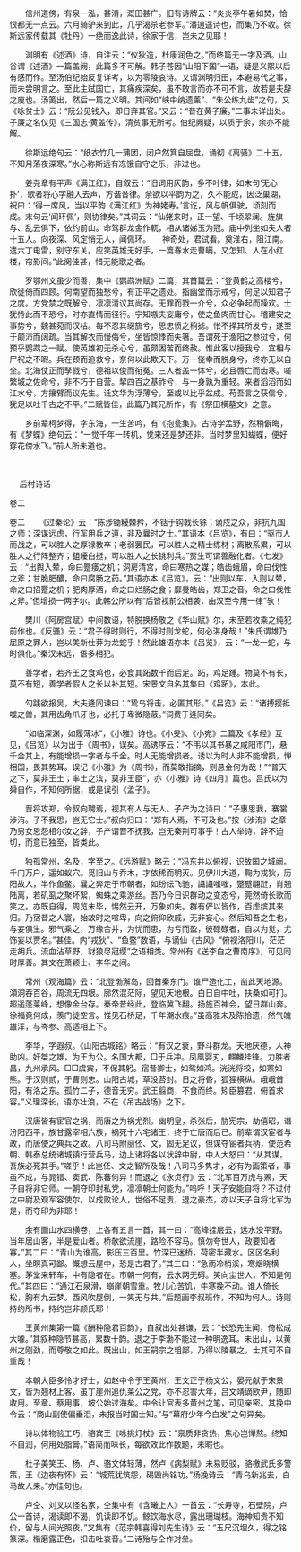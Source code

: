 <!-- { "loadSidebar": true } -->
　　信州道傍，有泉一泓，甚清，溉田甚广。旧有诗牌云：“炎炎亭午暑如焚，恰恨都无一点云。六月骑驴来到此，几乎渴杀老参军。”潘逍遥诗也，而集乃不收。徐斯远家传载其《牡丹》一绝而逸此诗，徐家于信，岂未之见耶！

　　渊明有《述酒》诗，自注云：“仪狄造，杜康润色之。”而终篇无一字及酒。山谷谓《述酒》一篇盖阙，此篇多不可解。韩子苍因“山阳下国”一语，疑是义熙以后有感而作。至汤伯纪始反复详考，以为零陵哀诗。又谓渊明归田，本避易代之事，而未尝明言之。至此主弑国亡，其痛疾深矣，虽不敢言而亦不可不言，故若是夫辞之廋也。汤笺出，然后一篇之义明。其间如“峡中纳遗薰”、“朱公练九齿”之句，又《咏贫士》云：“阮公见钱入，即日弃其官。”又云：“昔在黄子廉。”二事未详出处。子廉之名仅见《三国志·黄盖传》，清贫事无所考。伯纪阙疑，以质于余，余亦不能解。

　　徐斯远绝句云：“纸衣竹几一蒲团，闭户然箕自屈盘。诵彻《离骚》二十五，不知月落夜深寒。”水心称斯远有冻饿自守之乐，非过也。

　　姜尧章有平声《满江红》，自叙云：“旧词用仄韵，多不叶律，如末句‘无心扑’，歌者将心字融入去声，方谐音律。余欲以平韵为之，久不能成，因泛巢湖，祝曰：‘得一席风，当以平韵《满江红》为神姥寿。’言讫，风与帆俱驶，顷刻而成。末句云‘闻环佩’，则协律矣。”其词云：“仙姥来时，正一望、千顷翠澜。旌旗与、乱云俱下，依约前山。命驾群龙金作軏，相从诸娣玉为冠。庙中列坐如夫人者十五人。向夜深、风定悄无人，闻佩环。　　神奇处，君试看。奠淮右，阻江南。遣六丁电雷，别守东关。应笑英雄无好手，一篙春水走曹瞒。又怎知、人在小红楼，帘影间。”此阕佳甚，惜无能歌之者。

　　罗鄂州文虽少而善，集中《鹦鹉洲赋》二篇，其首篇云：“登黄鹤之高楼兮，欣徙倚而四顾。何南望而独愁兮，有正平之遗处。指幽堂而示戒兮，何足以知君子之度。方党禁之既解兮，凛凛清议其尚存。无罪而戮一介兮，众必争起而躁欢。士犹恃此而不恐兮，时亦直情而径行。宁知嗾夫妄庸兮，使之鱼肉而甘心。稽建安之事势兮，魏甚菀而汉枯。每不忍其缀旒兮，思忠愤之稍摅。怅不择其所发兮，遂至于颠沛而阔疏。当其解衣而慢侮兮，坐皆惊悸而失箸。吾谓死于渔阳之参挝兮，何预乎鹦鹉之一赋。使英雄初无杀心兮，虽颇困苦而终赦。惟此客以授我兮，宜相与尸祝之不暇。兵在颈而追救兮，奈何以此欺天下。万一侥幸而脱身兮，终亦无以自全。北海仗正而孥戮兮，德祖以俊而衔冤。三人者盖一体兮，必且唇亡而齿寒。嗟繁城之佐命兮，非不巧于自营。挈四百之基祚兮，与一身孰为重轻。来者滔滔而如江水兮，方攘臂而议先生。诋文华为浮薄兮，至或以比乎盆成。苟吾言之获信兮，犹足以吐千古之不平。”二赋皆佳，此篇乃其兄所作，有《祭田横墓文》之意。

　　乡前辈柯梦得，字东海，一生苦吟，有《抱瓮集》。古诗学孟野，然稍僻晦，有《梦蝶》绝句云：“一觉千年一转机，觉来还是梦还非。当时梦里知蝴蝶，便好穿花傍水飞。”前人所未道也。 
　
 
　

　
后村诗话
　
　

卷二 

卷二
　　《过秦论》云：“陈涉锄耰棘矜，不铦于钩戟长铩；谪戍之众，非抗九国之师；深谋远虑，行军用兵之道，非及曩时之士。”其语本《吕览》，有曰：“驱市人而战之，可以胜人之厚禄教卒；老弱罢民，可以胜人之精士练材；离散系累，可以胜人之行阵整齐；鉏耰白挺，可以胜人之长铫利兵。”贾生可谓善融化者。《七发》云：“出舆入辇，命曰蹷痿之机；洞房清宫，命曰寒热之媒；皓齿蛾眉，命曰伐性之斧；甘脆肥醲，命曰腐肠之药。”其语亦本《吕览》，云：“出则以车，入则以辇，命之曰招蹷之机；肥肉厚酒，命之曰烂肠之食；靡曼皓齿，郑卫之音，命之曰伐性之斧。”但增损一两字尔。此韩公所以有“后皆视前公相袭，由汉至今用一律”欤！

　　樊川《阿房宫赋》中间数语，特脱换杨敬之《华山赋》尔，未至若枚乘之纯犯前作也。《反骚》云：“君子得时则行，不得时则龙蛇，何必湛身哉！”朱氏谓雄乃屈原之罪人，岂以美新仕莽为龙蛇乎！然此雄语亦本《吕览》，云：“一龙一蛇，与时俱化。”秦汉未远，语多相犯。

　　善学者，若齐王之食鸡也，必食其跖数千而后足。跖，鸡足踵。物莫不有长，莫不有短，善学者假人之长以补其短。宋景文自名其集曰《鸡跖》，本此。

　　勾践欲报吴，大夫逄同谏曰：“鸷鸟将击，必匿其形。”《吕览》云：“诸搏撄抵噬之兽，其用齿角爪牙也，必托于卑微隐蔽。”词费于逄同矣。

　　“如临深渊，如履薄冰”，《小雅》诗也。《小旻》、《小宛》二篇及《孝经》互见，《吕览》以为出于《周书》，误矣。高诱序云：“不韦以其书暴之咸阳市门，悬千金其上，有能增损一字者与千金。时人无能增损者。诱以为时人非不能增损，惮相国，畏其势耳。误记《小雅》为《周书》，而莫敢指摘，则悬金何为哉！”“普天之下，莫非王土；率土之滨，莫非王臣”，亦《小雅》诗《四月》篇也。吕氏以为舜自作，不知何所据，或是误引《孟子》。

　　晋将攻郑，令叔向聘焉，视其有人与无人。子产为之诗曰：“子惠思我，褰裳涉洧。子不我思，岂无它士。”叔向归曰：“郑有人焉，不可及也。”按《涉洧》之章乃男女恩怨相尔汝之辞，子产谓晋不抚我，岂无秦荆可事乎！古人举诗，辞不迫切，而意已独至，皆类此。

　　独孤常州，名及，字至之。《远游赋》略云：“冯东井以俯视，识故国之城阙。千门万户，遥如蚁穴。觅旧山与乔木，才依稀而明灭。见伊川大道，鞠为戎狄，历阳故人，半作鱼鳖。曩之奔走于市朝者，如纷纭飞驰，讘讘嗤嗤，蹩躄翩跹，肖翘陆离，若矶虱之聚坏絮，蜘蛛之乘游丝。吾乃今日识群动之变态兮，莞然倚长歌而笑之。亦既自得，周览未毕，惕然云开，万象如失。群有俨以皆作，百虑缤其来归。乃宿昔之人寰，始故时之喧卑，向之俯仰欣戚，无非妄心。然后知吾之生也，与妄俱生。邪气乘之，万缘合并，为忧而患，为亏而盈，彼碌碌者，自以为觉，尤饰妄以贾名。”甚佳。内“戎狄”、“鱼鳖”数语，与谪仙《古风》“俯视洛阳川，茫茫走胡兵。流血沾草野，豺狼尽冠缨”之语相类。常州有《送李白之曹南序》，可见同时厚善。其文在萧颖士、李华之间。

　　常州《观海篇》云：“北登渤澥岛，回首秦东门。谁尸造化工，凿此天地源。澒洞吞百谷，周流无四垠。廓然混茫际，望见天地根。白日自中吐，扶桑如可扪。超遥蓬莱峰，想像金台存。秦帝昔经此，登临冀飞翻。扬旌百神会，望日群山奔。徐福竟何成，羡门徒空言。惟见石桥足，千年潮水痕。”虽高雅未及陈拾遗，然气魄雄浑，与岑参、高适相上下。

　　李华，字遐叔。《山阳古城铭》略云：“有汉之衰，野斗群龙。天地厌德，人神助凶。奸桀之雄，为王为公。名国大都，□于兵冲。凤凰婴刃，麒麟挂锋。力胜者昌，九州承风。□□虞宾，不保其躬。宿昔卿士，如鸳如鸿。洸洸将校，如罴如熊。于汉则贰，于曹则忠。山阳古城，草没苔封。日之将昏，狐狸横纵。峨峨首阳，有洛之东。孤竹二子，德音无穷。武王翦商，不食而终。矧臣篡君，俯首求容。”义理深长，语亦壮浪，不在《吊古战场》之下。

　　汉唐皆有宦官之祸，而唐之为祸尤烈。幽明皇，杀张后，胁宪宗，劫僖昭，谮汾阳西平，族甘露宰相六族，祸死十六宅诸王，终于亡唐而后已。前辈谓汉宦者与政，而唐使之典兵之故。八司马附丽伾、文，固无足议，但谋夺宦者兵柄，使范希朝、韩泰总统诸城镇行营兵马，边上诸将各以状辞中尉，中人大怒曰：“从其谋，吾族必死其手。”嗟乎！此岂伾、文之智所及哉！八司马多隽才，必有为画策者，事虽不成，与晁错、窦武、陈蕃何异！而退之《永贞行》云：“北军百万虎与罴，天子自将非它师。一朝夺印封私党，凛凛朝士何能为。”呜呼！天子安能自将？不过付之中尉及观军容使尔。以成败论人，世俗不足责，退之豪杰，亦以天子自将北军为是，而夺印为非耶！

　　余有画山水四横卷，上各有五言一首，其一曰：“高峰挂层云，远水没平野。当年居山客，半是爱山者。桥欹欲流崖，路险不容马。慎勿夸世人，政要知者寡。”其二曰：“青山为谁高，影压三百里。竹深已迷桥，荷密半藏水。区区名利人，坐瞑真可鄙。慨想云屋中，恐是古君子。”其三曰：“急雨冷梢溪，寒烟晓横塞。茅堂来轩车，中有隐者在。市朝一何有，云水两无碍。笑向尘世人，不知是何代。”其四曰：“通江石泉滑，崩崖朝雪重。牧儿心苦饥，牛寒挽不动。谁人倚长松，胸有九云梦。西风吹屋倒，一笑无与共。”后题画李叔班作，不知为何人。诗则持约所书，持约岂非颜氏耶！

　　王黄州集第一篇《酬种隐君百韵》，自叙出处甚谦，云：“长恐先生闻，倚松成大噱。”其叙种隐节甚高，累数十韵。退之于李渤不能过一种明逸耳。未出山，以黄州之刚劲，而尊敬之如此。既出山，如王嗣宗之粗鄙，乃得以陵暴之，士其可不自重哉！

　　本朝大臣多怜才好士，如赵中令于王黄州，王文正于杨文公，晏元献于宋景文，皆为翘材上客。虽丁崖州追仇莱公之党，亦不忍害大年，吕文靖谪欧尹，随即收用。至章、蔡用事，坡公始过海矣。中令让官表多黄州之笔，可见亲密。其挽中令云：“商山副使偏垂泪，未报当时国士知。”与“幕府少年今白发”之句异矣。

　　诗以体物验工巧，骆宾王《咏挑灯杖》云：“禀质非贪热，焦心岂惮熬。终知不自润，何用处脂膏。”语简而味长，每欲效此作数题，未暇也。

　　杜子美笑王、杨、卢、骆文体轻薄，然卢《病梨赋》未易贬驳，骆檄武氏多警策，王《边夜有怀》云：“城荒犹筑怨，碣毁尚铭功。”杨挽诗云：“青乌新兆去，白马故人来。”亦佳句也。

　　卢仝、刘叉以怪名家，仝集中有《含曦上人》一首云：“长寿寺，石壁院，卢公一首诗，渴读即不渴，饥读即不饥。鲸饮海水尽，露出珊瑚枝。海神知贵不知价，留与人间光照夜。”叉集有《范宗韩喜得刘先生诗》云：“玉尺沉埋久，得之铭篆深。楷磨露正色，扣击吐哀音。”二诗殆与仝作对垒。

